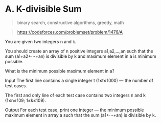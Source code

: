 # A. K-divisible Sum

> binary search, constructive algorithms, greedy, math

> https://codeforces.com/problemset/problem/1476/A

You are given two integers n and k.

You should create an array of n positive integers a1,a2,…,an such that the sum (a1+a2+⋯+an) is divisible by k and maximum element in a is minimum possible.

What is the minimum possible maximum element in a?

Input
The first line contains a single integer t (1≤t≤1000) — the number of test cases.

The first and only line of each test case contains two integers n and k (1≤n≤109; 1≤k≤109).

Output
For each test case, print one integer — the minimum possible maximum element in array a such that the sum (a1+⋯+an) is divisible by k.